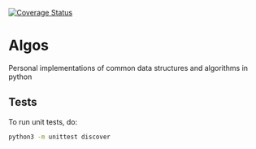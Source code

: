 [![Coverage Status](https://coveralls.io/repos/github/Allan690/algos/badge.svg)](https://coveralls.io/github/Allan690/algos)

# Algos

Personal implementations of common data structures and algorithms in python

## Tests

To run unit tests, do:

```bash
python3 -m unittest discover
```

